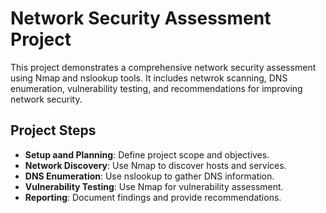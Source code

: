 
# Network Security Assessment Project

This project demonstrates a comprehensive network security assessment using Nmap and nslookup tools. It includes netwrok scanning, DNS enumeration, vulnerability testing, and recommendations for improving network security.

## Project Steps

- **Setup aand Planning**: Define project scope and objectives.
- **Network Discovery**: Use Nmap to discover hosts and services.
- **DNS Enumeration**: Use nslookup to gather DNS information.
- **Vulnerability Testing**: Use Nmap for vulnerability assessment.
- **Reporting**: Document findings and provide recommendations.
